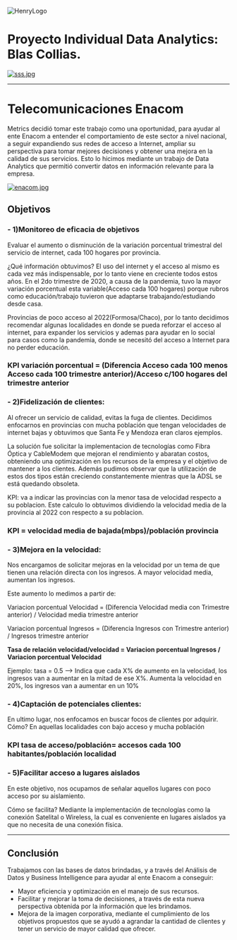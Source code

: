 ![HenryLogo](https://d31uz8lwfmyn8g.cloudfront.net/Assets/logo-henry-white-lg.png)



# Proyecto Individual Data Analytics: Blas Collias.

[![sss.jpg](https://i.postimg.cc/8kfZV8sR/sss.jpg)](https://postimg.cc/4nZ6zS6y)


***
# **Telecomunicaciones Enacom**
Metrics decidió tomar este trabajo como una oportunidad, para ayudar al ente Enacom a entender el comportamiento de este sector a nivel nacional, a seguir expandiendo sus redes de acceso a Internet, ampliar su perspectiva para tomar mejores decisiones y obtener una mejora en la calidad de sus servicios. Esto lo hicimos mediante un trabajo de Data Analytics que permitió convertir datos en información relevante para la empresa.


[![enacom.jpg](https://i.postimg.cc/KY55JFqb/enacom.jpg)](https://postimg.cc/5H6vtcWK)


## Objetivos 

### **- 1)Monitoreo de eficacia de objetivos**

Evaluar el aumento o disminución de la variación porcentual trimestral del servicio de internet, cada 100 hogares por provincia.

¿Qué información obtuvimos? El uso del internet y el acceso al mismo es cada vez más indispensable, por lo tanto viene en creciente todos estos años. En el 2do trimestre de 2020, a causa de la pandemia, tuvo la mayor variación porcentual esta variable(Acceso cada 100 hogares) porque rubros como educación/trabajo tuvieron que adaptarse trabajando/estudiando desde casa.

Provincias de poco acceso al 2022(Formosa/Chaco), por lo tanto decidimos recomendar algunas localidades en donde se pueda reforzar el acceso al internet, para expander los servicios y ademas para ayudar en lo social para casos como la pandemia, donde se necesitó del acceso a Internet para no perder educación.

### **KPI variación porcentual = (Diferencia Acceso cada 100 menos Acceso cada 100 trimestre anterior)/Acceso c/100 hogares del trimestre anterior**

### **- 2)Fidelización de clientes:**
Al ofrecer un servicio de calidad, evitas la fuga de clientes. Decidimos enfocarnos en provincias con mucha población que tengan velocidades de internet bajas y obtuvimos que Santa Fe y Mendoza eran claros ejemplos.

La solución fue solicitar la implementacion de tecnologías como Fibra Óptica y CableModem que mejoran  el rendimiento y abaratan costos, obteniendo una optimización en los recursos de la empresa y el objetivo de mantener a los clientes. Además pudimos observar que la utilización de estos dos tipos están creciendo constantemente mientras que la ADSL se está quedando obsoleta.

KPI: va a indicar las provincias con la menor tasa de velocidad respecto a su poblacion. Este calculo lo obtuvimos dividiendo la velocidad media de la provincia al 2022 con respecto a su poblacion.

### **KPI = velocidad media de bajada(mbps)/población provincia**

### **- 3)Mejora en la velocidad:**
Nos encargamos de solicitar mejoras en la velocidad por un tema de que tienen una relación directa con los ingresos. A mayor velocidad media, aumentan los ingresos.

Este aumento lo medimos a partir de:

Variacion porcentual Velocidad = (Diferencia Velocidad media con Trimestre anterior) / Velocidad media trimestre anterior

Variacion porcentual Ingresos = (Diferencia Ingresos con Trimestre anterior) / Ingresos trimestre anterior

**Tasa de relación velocidad/velocidad = Variacion porcentual Ingresos / Variacion porcentual Velocidad**

Ejemplo: tasa = 0.5 --> Indica que cada X% de aumento en la velocidad, los ingresos van a aumentar en la mitad de ese X%. Aumenta la velocidad en 20%, los ingresos van a aumentar en un 10%


### **- 4)Captación de potenciales clientes:**
En ultimo lugar, nos enfocamos en buscar focos de clientes por adquirir. Cómo? En aquellas localidades con bajo acceso y mucha población

### **KPI tasa de acceso/población= accesos cada 100 habitantes/población localidad**


### **- 5)Facilitar acceso a lugares aislados**
En este objetivo, nos ocupamos de señalar aquellos lugares con poco acceso por su aislamiento.

Cómo se facilita? Mediante la implementación de tecnologías como la conexión Satelital o Wireless, la cual es conveniente en lugares aislados ya que no necesita de una conexión física.




***


## Conclusión 
Trabajamos con las bases de datos brindadas, y a través del Análisis de Datos y Business Intelligence para ayudar al ente Enacom a conseguir:
- Mayor eficiencia y optimización en el manejo de sus recursos.
- Facilitar y mejorar la toma de decisiones, a través de esta nueva perspectiva obtenida por la información que les brindamos.
- Mejora de la imagen corporativa, mediante el cumplimiento de los objetivos propuestos que se ayudó a agrandar la cantidad de clientes y tener un servicio  de mayor calidad que ofrecer.



